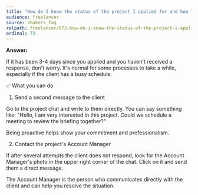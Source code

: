 ```yaml
---
title: "How do I know the status of the project I applied for and how long should I wait?"
audience: freelancer
source: shakers_faq
relpath: freelancer/073-how-do-i-know-the-status-of-the-project-i-applied-for-and-how-long-should-i-wait.md
ordinal: 73
---
```


**Answer:**

If it has been 3-4 days since you applied and you haven't received a response, don't worry. It's normal for some processes to take a while, especially if the client has a busy schedule.

✅ What you can do

1. Send a second message to the client

Go to the project chat and write to them directly.
You can say something like:
"Hello, I am very interested in this project. Could we schedule a meeting to review the briefing together?"

Being proactive helps show your commitment and professionalism.

2. Contact the project's Account Manager

If after several attempts the client does not respond, look for the Account Manager's photo in the upper right corner of the chat.
Click on it and send them a direct message.

The Account Manager is the person who communicates directly with the client and can help you resolve the situation.
